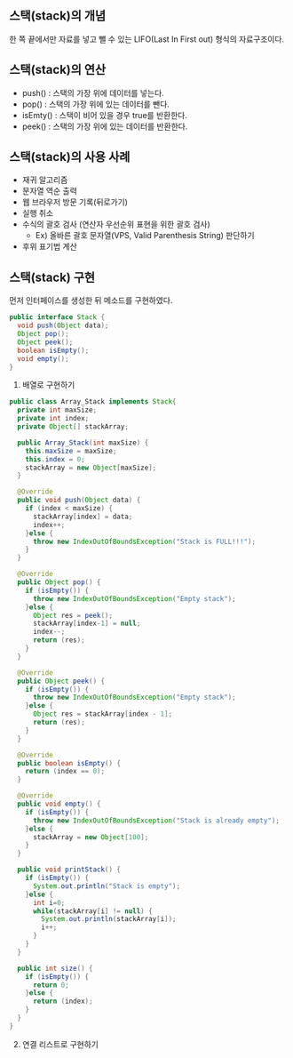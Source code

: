 ## 스택(stack)의 개념
한 쪽 끝에서만 자료를 넣고 뺄 수 있는 LIFO(Last In First out) 형식의 자료구조이다.

## 스택(stack)의 연산
- push() : 스택의 가장 위에 데이터를 넣는다.
- pop() : 스택의 가장 위에 있는 데이터를 뺀다.
- isEmty() : 스택이 비어 있을 경우 true를 반환한다.
- peek() : 스택의 가장 위에 있는 데이터를 반환한다.

## 스택(stack)의 사용 사례
- 재귀 알고리즘
- 문자열 역순 출력
- 웹 브라우저 방문 기록(뒤로가기)
- 실행 취소
- 수식의 괄호 검사 (연산자 우선순위 표현을 위한 괄호 검사)
  - Ex) 올바른 괄호 문자열(VPS, Valid Parenthesis String) 판단하기
- 후위 표기법 계산

## 스택(stack) 구현
먼저 인터페이스를 생성한 뒤 메소드를 구현하였다.

```java
public interface Stack {
  void push(Object data);
  Object pop();
  Object peek();
  boolean isEmpty();
  void empty();
}
```

1. 배열로 구현하기

```java
public class Array_Stack implements Stack{
  private int maxSize;
  private int index;
  private Object[] stackArray;

  public Array_Stack(int maxSize) {
    this.maxSize = maxSize;
    this.index = 0;
    stackArray = new Object[maxSize];
  }

  @Override
  public void push(Object data) {
    if (index < maxSize) {
      stackArray[index] = data;
      index++;
    }else {
      throw new IndexOutOfBoundsException("Stack is FULL!!!");
    }
  }

  @Override
  public Object pop() {
    if (isEmpty()) {
      throw new IndexOutOfBoundsException("Empty stack");
    }else {
      Object res = peek();
      stackArray[index-1] = null;
      index--;
      return (res);
    }
  }

  @Override
  public Object peek() {
    if (isEmpty()) {
      throw new IndexOutOfBoundsException("Empty stack");
    }else {
      Object res = stackArray[index - 1];
      return (res);
    }
  }

  @Override
  public boolean isEmpty() {
    return (index == 0);
  }

  @Override
  public void empty() {
    if (isEmpty()) {
      throw new IndexOutOfBoundsException("Stack is already empty");
    }else {
      stackArray = new Object[100];
    }
  }

  public void printStack() {
    if (isEmpty()) {
      System.out.println("Stack is empty");
    }else {
      int i=0;
      while(stackArray[i] != null) {
        System.out.println(stackArray[i]);
        i++;
      }
    }
  }

  public int size() {
    if (isEmpty()) {
      return 0;
    }else {
      return (index);
    }
  }
}

```

2. 연결 리스트로 구현하기

```java

```
